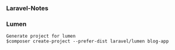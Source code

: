 ### Laravel-Notes
### Lumen
```
Generate project for lumen
$composer create-project --prefer-dist laravel/lumen blog-app
```
